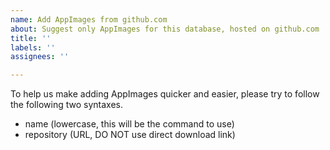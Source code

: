 ```yaml
---
name: Add AppImages from github.com
about: Suggest only AppImages for this database, hosted on github.com
title: ''
labels: ''
assignees: ''

---
```


To help us make adding AppImages quicker and easier, please try to follow the following two syntaxes.

- name (lowercase, this will be the command to use)
- repository (URL, DO NOT use direct download link)
